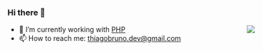 ### Hi there 👋

<img align="right" src="https://github-readme-stats.vercel.app/api/top-langs/?username=thiaguz&layout=compact"/>

- 🌱 I’m currently working with [PHP](http://php.net/manual/)
- 📫 How to reach me: [thiagobruno.dev@gmail.com](mailto:thiagobruno.dev@gmail.com)

